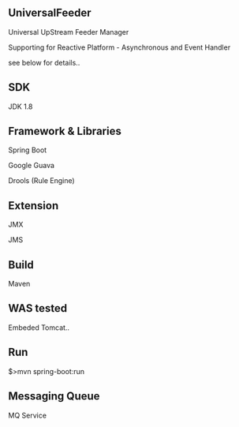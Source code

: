 ## UniversalFeeder
Universal UpStream Feeder Manager

Supporting for Reactive Platform - Asynchronous and Event Handler

see below for details..

## SDK
JDK 1.8

## Framework & Libraries
Spring Boot

Google Guava

Drools (Rule Engine)

## Extension
JMX

JMS

## Build
Maven

## WAS tested
Embeded Tomcat..

## Run
$>mvn spring-boot:run

## Messaging Queue
MQ Service
